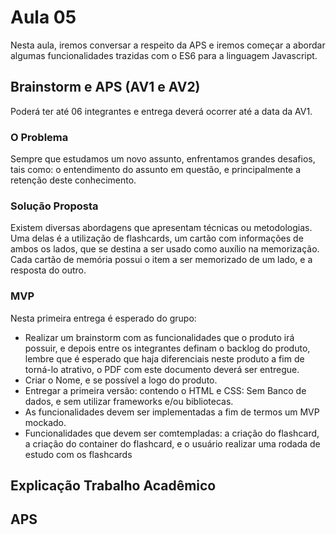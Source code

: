 # Aula 05

Nesta aula, iremos conversar a respeito da APS e iremos começar a abordar algumas funcionalidades trazidas com o ES6 para a linguagem Javascript.

## Brainstorm e APS (AV1 e AV2)
Poderá ter até 06 integrantes e entrega deverá ocorrer até a data da AV1.

### O Problema
Sempre que estudamos um novo assunto, enfrentamos grandes desafios, tais como: o entendimento do assunto em questão, e principalmente a retenção deste conhecimento.

### Solução Proposta
Existem diversas abordagens que apresentam técnicas ou metodologias. Uma delas é a utilização de flashcards, um cartão com informações de ambos os lados, que se destina a ser usado como auxílio na memorização. Cada cartão de memória possui o item a ser memorizado de um lado, e a resposta do outro.

### MVP
Nesta primeira entrega é esperado do grupo:

 - Realizar um brainstorm com as funcionalidades que o produto irá possuir, e depois entre os integrantes definam o backlog do produto, lembre que é esperado que haja diferenciais neste produto a fim de torná-lo atrativo, o PDF com este documento deverá ser entregue.
 - Criar o Nome, e se possível a logo do produto.
 - Entregar a primeira versão: contendo o HTML e CSS: Sem Banco de dados, e sem utilizar frameworks e/ou bibliotecas.
 - As funcionalidades devem ser implementadas a fim de termos um MVP mockado.
 - Funcionalidades que devem ser comtempladas: a criação do flashcard, a criação do container do flashcard, e o usuário realizar uma rodada de estudo com os flashcards



## Explicação Trabalho Acadêmico

## APS